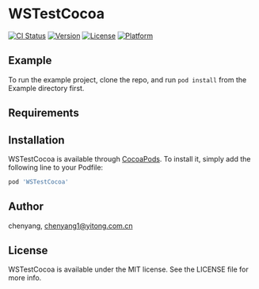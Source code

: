 # WSTestCocoa

[![CI Status](https://img.shields.io/travis/chenyang/WSTestCocoa.svg?style=flat)](https://travis-ci.org/chenyang/WSTestCocoa)
[![Version](https://img.shields.io/cocoapods/v/WSTestCocoa.svg?style=flat)](https://cocoapods.org/pods/WSTestCocoa)
[![License](https://img.shields.io/cocoapods/l/WSTestCocoa.svg?style=flat)](https://cocoapods.org/pods/WSTestCocoa)
[![Platform](https://img.shields.io/cocoapods/p/WSTestCocoa.svg?style=flat)](https://cocoapods.org/pods/WSTestCocoa)

## Example

To run the example project, clone the repo, and run `pod install` from the Example directory first.

## Requirements

## Installation

WSTestCocoa is available through [CocoaPods](https://cocoapods.org). To install
it, simply add the following line to your Podfile:

```ruby
pod 'WSTestCocoa'
```

## Author

chenyang, chenyang1@yitong.com.cn

## License

WSTestCocoa is available under the MIT license. See the LICENSE file for more info.
